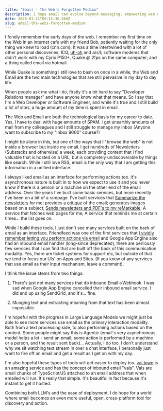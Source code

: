 ```yaml
---
title: "Email - The Web's Forgotten Medium"
description: I hope email can evolve beyond messaging, empowering web discovery, automation, and agentic capabilities.
date: 2025-01-21T09:15:30.569Z
slug: email-the-webs-forgotten-medium
---
```


I fondly remember the early days of the web. I remember my first time on the Web in an Internet cafe with my friend Bob, patiently waiting for the only thing we knew to load (cnn.com). It was a time intertwined with a lot of other personal discoveries: ICQ, [uh-oh](https://www.youtube.com/watch?v=6iCPIUGnHQ8) and a/s/l; software modems that didn't work with my Cyrix P150+, Quake @ 2fps on the same computer; and a thing called email via hotmail.

While Quake is something I still love to bash on once in a while, the Web and Email are the two main technologies that are still pervasive in my day to day life.

When people ask me what I do, firstly it's a bit hard to say "Developer Relations manager" and have anyone know what that means. So I say that I'm a Web Developer or Software Engineer, and while it's true and I still build a lot of sites, a huge amount of my time is spent in email.

The Web and Email are both the technological basis for my career to date. Yes, I have to deal with huge amounts of SPAM. I get unearthly amounts of mail from my colleagues and I still struggle to manage my inbox (Anyone want to subscribe to my "Inbox 9000" course?)

I might be alone in this, but one of the ways that I "browse the web" is not inside a browser but inside my email. I get hundreds of Newsletters (Substacks and otherwise) a week, each providing content that I find valuable that is hosted on a URL, but is completely undiscoverable by things like search. While I still love RSS, email is the only way that I am getting this information in a unified interface.

I always liked email as an interface for performing actions too. It's asynchronous nature is built in to how we expect to use it and you never know if there is a person or a machine on the other end of the email address. Over the years I've built some basic services, but more recently I've been on a bit of a rampage. I've built services that [Summarize the newsletters](https://paul.kinlan.me/projects/email-summary-service/) for me; provides a [critique](https://www.val.town/v/paulkinlan/criticEmail) of the email; generates images based on a subject; [Sends newsletters and PDF's to my reMarkable](https://sendvia.me/); A service that fetches web pages for me; A service that reminds me at certain times... the list goes on.

While I build these tools, I just don't see many services built on the back of email as an interface. Friendfeed was one of the first services that [I vividly remember letting you perform actions via email](http://blog.friendfeed.com/2009/04/whole-new-friendfeed.html) and Google App Engine also had an inbound email handler (long-since deprecated), there are perilously few services that I can find that are built off the back of this communication modality. Yes, there are ticket systems for support etc, but outside of that we tend to focus our UIs' on Apps and Sites. (If you know of any services that use email as their input mechanism, leave a comment).

I think the issue stems from two things:

1.  There's just not many services that do inbound Email->Webhook. I was sad when Google App Engine cancelled their inbound email service. I did end up using SendGrid, and it's... fine.
    
2.  Munging text and extracting meaning from that text has been almost impossible.
    

I'm hopeful with the progress in Large Language Models we might just be able to see more services use email as the primary interaction modality. Both from a text processing side, to also performing actions based on the content. Some people might say this is Agentic (email's very asynchronous model helps a lot - send an email, some action is performed by a machine or a person, and the result sent back)... Actually, I do too. I don't understand why we sit watching text stream in over a chat interface, I personally just want to fire off an email and get a result as I get on with my day.

I'm also hopeful these types of tools will get easier to deploy too. [val.town](http://val.town) is an amazing service and has the concept of inbound email "vals". Vals are small chunks of TypeScript/JS attached to an email address that when emailed will run. It's really that simple. It's beautiful in fact because it's instant to get it hosted.

Combining both LLM's and the ease of deployment, I do hope for a world where email becomes an even more useful, open, cross-platform tool for discovery and action.